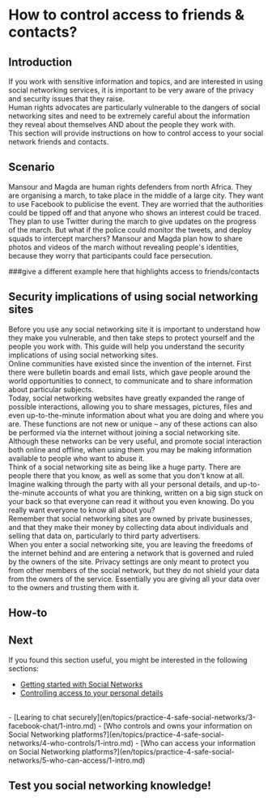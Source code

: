 # How to control access to friends &amp; contacts?
## Introduction
If you work with sensitive information and topics, and are interested in using social networking services, it is important to be very aware of the privacy and security issues that they raise.
<br>
Human rights advocates are particularly vulnerable to the dangers of social networking sites and need to be extremely careful about the information they reveal about themselves AND about the people they work with.
<br>
This section will provide instructions on how to control access to your social network friends and contacts.


## Scenario
Mansour and Magda are human rights defenders from north Africa. They are organising a march, to take place in the middle of a large city. They want to use Facebook to publicise the event. They are worried that the authorities could be tipped off and that anyone who shows an interest could be traced. They plan to use Twitter during the march to give updates on the progress of the march. But what if the police could monitor the tweets, and deploy squads to intercept marchers? Mansour and Magda plan how to share photos and videos of the march without revealing people's identities, because they worry that participants could face persecution.

###give a different example here that highlights access to friends/contacts

## Security implications of using social networking sites
Before you use any social networking site it is important to understand how they make you vulnerable, and then take steps to protect yourself and the people you work with. This guide will help you understand the security implications of using social networking sites.
<br>
Online communities have existed since the invention of the internet. First there were bulletin boards and email lists, which gave people around the world opportunities to connect, to communicate and to share information about particular subjects.
<br>
Today, social networking websites have greatly expanded the range of possible interactions, allowing you to share messages, pictures, files and even up-to-the-minute information about what you are doing and where you are. These functions are not new or unique – any of these actions can also be performed via the internet without joining a social networking site.
<br>
Although these networks can be very useful, and promote social interaction both online and offline, when using them you may be making information available to people who want to abuse it.
<br>
Think of a social networking site as being like a huge party. There are people there that you know, as well as some that you don't know at all. Imagine walking through the party with all your personal details, and up-to-the-minute accounts of what you are thinking, written on a big sign stuck on your back so that everyone can read it without you even knowing. Do you really want everyone to know all about you?
<br>
Remember that social networking sites are owned by private businesses, and that they make their money by collecting data about individuals and selling that data on, particularly to third party advertisers.
<br>
When you enter a social networking site, you are leaving the freedoms of the internet behind and are entering a network that is governed and ruled by the owners of the site. Privacy settings are only meant to protect you from other members of the social network, but they do not shield your data from the owners of the service. Essentially you are giving all your data over to the owners and trusting them with it.


## How-to


## Next
If you found this section useful, you might be interested in the following sections:
- [Getting started with Social Networks](en/topics/practice-4-safe-social-networks/0-getting-started/1-intro-hrd.md)
- [Controlling access to your personal details](en/topics/practice-4-safe-social-networks/2-access-personal-details/1-intro.md)
<br>
- [Learing to chat securely](en/topics/practice-4-safe-social-networks/3-facebook-chat/1-intro.md)
- [Who controls and owns your information on Social Networking platforms?](en/topics/practice-4-safe-social-networks/4-who-controls/1-intro.md)
- [Who can access your information on Social Networking platforms?](en/topics/practice-4-safe-social-networks/5-who-can-access/1-intro.md)

## Test you social networking knowledge!


